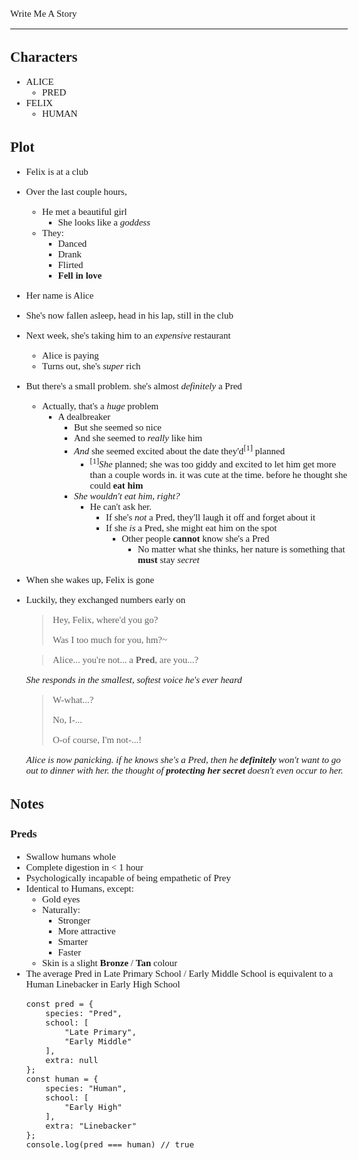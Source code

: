 <Style>
	Body {
		Font-size: 15px;
		Font-family: Verdana;
	};
</Style>

Write Me A Story
****************
Characters
----------
- ALICE
	- PRED
- FELIX
	- HUMAN

Plot
----
- Felix is at a club
- Over the last couple hours,
	- He met a beautiful girl
		- She looks like a _goddess_
	- They:
		- Danced
		- Drank
		- Flirted
		- __Fell in love__
- Her name is Alice
- She's now fallen asleep, head in his lap, still in the club
- Next week, she's taking him to an _expensive_ restaurant
	- Alice is paying
	- Turns out, she's _super_ rich
- But there's a small problem. she's almost _definitely_ a Pred
	- Actually, that's a _huge_ problem
		- A dealbreaker
			- But she seemed so nice
			- And she seemed to _really_ like him
			- _And_ she seemed excited about the date they'd<sup>[1]</sup> planned
				- <sup>[1]</sup>_She_ planned; she was too giddy and excited to let him get more than a couple words in. it was cute at the time. before he thought she could __eat him__
			- _She wouldn't eat him, right?_
				- He can't ask her.
					- If she's _not_ a Pred, they'll laugh it off and forget about it
					- If she _is_ a Pred, she might eat him on the spot
						- Other people __cannot__ know she's a Pred
							- No matter what she thinks, her nature is something that __must__ stay _secret_
- When she wakes up, Felix is gone
- Luckily, they exchanged numbers early on
	> Hey, Felix, where'd you go?
	>
	> Was I too much for you, hm?~

	> Alice... you're not... a __Pred__, are you...?

	_She responds in the smallest, softest voice he's ever heard_

	> W-what...?
	>
	> No, I-...
	>
	> O-of course, I'm not-...!

	_Alice is now panicking. if he knows she's a Pred, then he __definitely__ won't want to go out to dinner with her. the thought of __protecting her secret__ doesn't even occur to her._

Notes
-----
### Preds
- Swallow humans whole
- Complete digestion in < 1 hour
- Psychologically incapable of being empathetic of Prey
- Identical to Humans, except:
	- Gold eyes
	- Naturally:
		- Stronger
		- More attractive
		- Smarter
		- Faster
	- Skin is a slight __Bronze__ / __Tan__ colour
- The average Pred in Late Primary School / Early Middle School is equivalent to a Human Linebacker in Early High School
	```Js
	const pred = {
		species: "Pred",
		school: [
			"Late Primary",
			"Early Middle"
		],
		extra: null
	};
	const human = {
		species: "Human",
		school: [
			"Early High"
		],
		extra: "Linebacker"
	};
	console.log(pred === human) // true
	```
